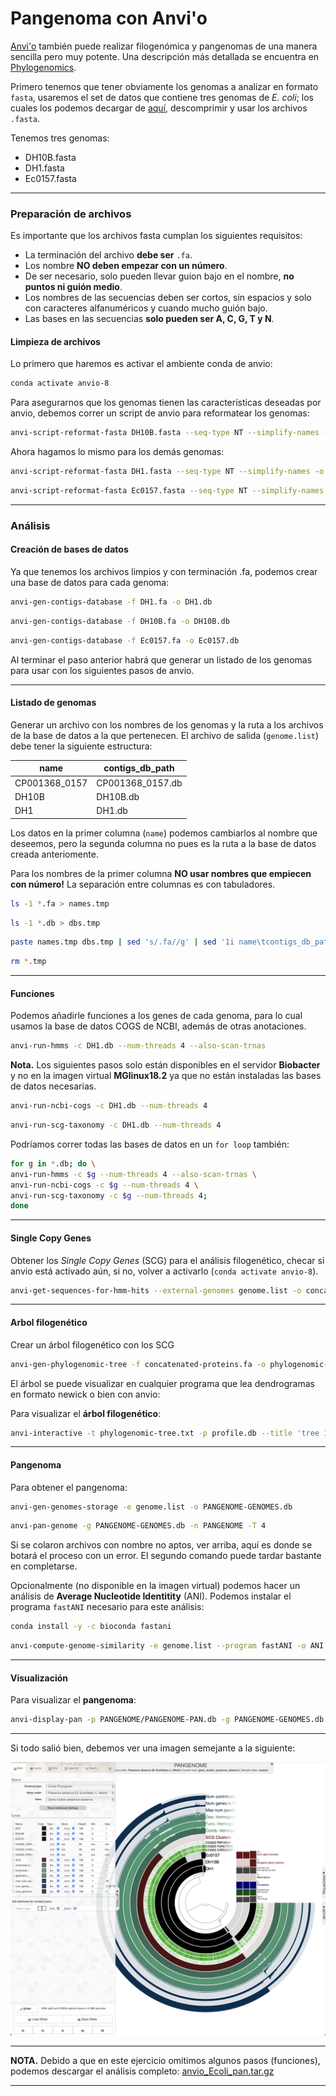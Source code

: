 # Pangenoma con Anvi'o

[Anvi'o](https://anvio.org/) también puede realizar filogenómica y pangenomas de una manera sencilla pero muy potente. Una descripción más detallada se encuentra en [Phylogenomics](https://merenlab.org/2017/06/07/phylogenomics/).

Primero tenemos que tener obviamente los genomas a analizar en formato `fasta`, usaremos el set de datos que contiene tres genomas de *E. coli*; los cuales los podemos decargar de [aquí](https://drive.google.com/file/d/1OSoJIfb7kkdGx4rJrfHHKYqy-d_Ucejw/view?usp=share_link), descomprimir y usar los archivos `.fasta`.

Tenemos tres genomas:
- DH10B.fasta
- DH1.fasta
- Ec0157.fasta
***

### Preparación de archivos
Es importante que los archivos fasta cumplan los siguientes requisitos:
- La terminación del archivo **debe ser** `.fa`.
- Los nombre **NO deben empezar con un número**.
- De ser necesario, solo pueden llevar guion bajo en el nombre, **no puntos ni guión medio**.
- Los nombres de las secuencias deben ser cortos, sin espacios y solo con caracteres alfanuméricos y cuando mucho guión bajo.
- Las bases en las secuencias **solo pueden ser A, C, G, T y N**.

#### Limpieza de archivos
Lo primero que haremos es activar el ambiente conda de anvio:

```bash
conda activate anvio-8
```
Para asegurarnos que los genomas tienen las características deseadas por anvio, debemos correr un script de anvio para reformatear los genomas:

```bash
anvi-script-reformat-fasta DH10B.fasta --seq-type NT --simplify-names -o DH10B.fa
```
Ahora hagamos lo mismo para los demás genomas:
```bash
anvi-script-reformat-fasta DH1.fasta --seq-type NT --simplify-names -o DH1.fa
```
```bash
anvi-script-reformat-fasta Ec0157.fasta --seq-type NT --simplify-names -o Ec0157.fa
```
***

### Análisis
#### Creación de bases de datos
Ya que tenemos los archivos limpios y con terminación .fa, podemos crear una base de datos para cada genoma:

```bash
anvi-gen-contigs-database -f DH1.fa -o DH1.db
```
```bash
anvi-gen-contigs-database -f DH10B.fa -o DH10B.db
```
```bash
anvi-gen-contigs-database -f Ec0157.fa -o Ec0157.db
```

Al terminar el paso anterior habrá que generar un listado de los genomas para usar con los siguientes pasos de anvio.
***

#### Listado de genomas

Generar un archivo con los nombres de los genomas y la ruta a los archivos de la base de datos a la que pertenecen. El archivo de salida (`genome.list`) debe tener la siguiente estructura:

| name | contigs_db_path |
| --- | --- |
| CP001368_0157 | CP001368_0157.db |
| DH10B | DH10B.db |
| DH1 | DH1.db |

Los datos en la primer columna (`name`) podemos cambiarlos al nombre que deseemos, pero la segunda columna no pues es la ruta a la base de datos creada anteriomente.

Para los nombres de la primer columna **NO usar nombres que empiecen con número!** La separación entre columnas es con tabuladores.

```bash
ls -1 *.fa > names.tmp
```
```bash
ls -1 *.db > dbs.tmp
```
```bash
paste names.tmp dbs.tmp | sed 's/.fa//g' | sed '1i name\tcontigs_db_path' > genome.list
```

```bash
rm *.tmp
```

***
#### Funciones
Podemos añadirle funciones a los genes de cada genoma, para lo cual usamos la base de datos COGS de NCBI, además de otras anotaciones.

```bash
anvi-run-hmms -c DH1.db --num-threads 4 --also-scan-trnas
```
**Nota.** Los siguientes pasos solo están disponibles en el servidor **Biobacter** y no en la imagen virtual **MGlinux18.2** ya que no están instaladas las bases de datos necesarias.

```bash
anvi-run-ncbi-cogs -c DH1.db --num-threads 4
```
```bash
anvi-run-scg-taxonomy -c DH1.db --num-threads 4
```
Podríamos correr todas las bases de datos en un `for loop` también:
```bash
for g in *.db; do \
anvi-run-hmms -c $g --num-threads 4 --also-scan-trnas \
anvi-run-ncbi-cogs -c $g --num-threads 4 \
anvi-run-scg-taxonomy -c $g --num-threads 4;
done
```

***
#### Single Copy Genes
Obtener los *Single Copy Genes* (SCG) para el análisis filogenético, checar si anvio está activado aún, si no, volver a activarlo (`conda activate anvio-8`).

```bash
anvi-get-sequences-for-hmm-hits --external-genomes genome.list -o concatenated-proteins.fa --hmm-source Bacteria_71 --return-best-hit --get-aa-sequences --concatenate
```

***
#### Arbol filogenético
Crear un árbol filogenético con los SCG

```bash
anvi-gen-phylogenomic-tree -f concatenated-proteins.fa -o phylogenomic-tree.txt
```
El árbol se puede visualizar en cualquier programa que lea dendrogramas en formato newick o bien con anvio:

Para visualizar el **árbol filogenético**:
```bash
anvi-interactive -t phylogenomic-tree.txt -p profile.db --title 'tree 1' --manual
```

***
#### Pangenoma
Para obtener el pangenoma:
```bash
anvi-gen-genomes-storage -e genome.list -o PANGENOME-GENOMES.db
```
```bash
anvi-pan-genome -g PANGENOME-GENOMES.db -n PANGENOME -T 4
```
Si se colaron archivos con nombre no aptos, ver arriba, aquí es donde se botará el proceso con un error. El segundo comando puede tardar bastante en completarse.

Opcionalmente (no disponible en la imagen virtual) podemos hacer un análisis de **Average Nucleotide Identitity** (ANI). Podemos instalar el programa `fastANI` necesario para este análisis:

```bash
conda install -y -c bioconda fastani
```

```bash
anvi-compute-genome-similarity -e genome.list --program fastANI -o ANI -p PANGENOME/PANGENOME-PAN.db -T 4
```

***
#### Visualización

Para visualizar el **pangenoma**:
```bash
anvi-display-pan -p PANGENOME/PANGENOME-PAN.db -g PANGENOME-GENOMES.db
```
***
Si todo salió bien, debemos ver una imagen semejante a la siguiente:

![Pangenoma](ecoli_pangenome.png)
***

**NOTA.** Debido a que en este ejercicio omitimos algunos pasos (funciones), podemos descargar el análisis completo: [anvio_Ecoli_pan.tar.gz](https://drive.google.com/file/d/14DvmfRZW2NORmWGMapcXIKZVbpOy2_Si/view?usp=sharing)
***
